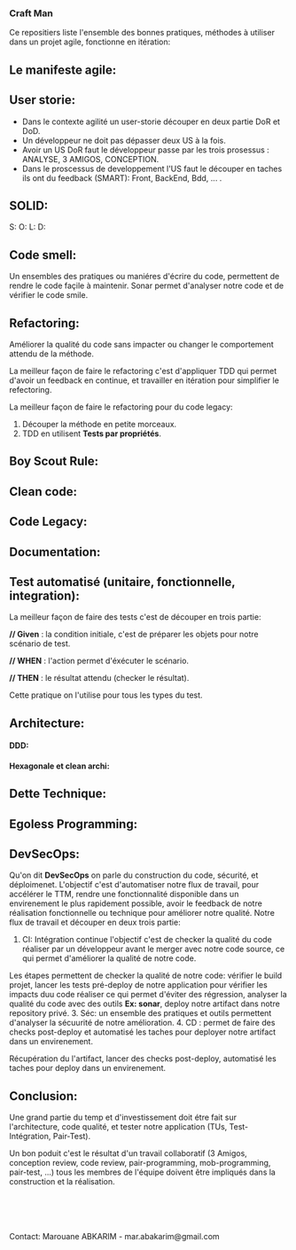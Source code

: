 ### Craft Man
Ce repositiers liste l'ensemble des bonnes pratiques, méthodes à utiliser dans un projet agile, fonctionne en itération:
## Le manifeste agile:
## User storie:
- Dans le contexte agilité un user-storie découper en deux partie DoR et DoD.
- Un développeur ne doit pas dépasser deux US à la fois.
- Avoir un US DoR faut le développeur passe par les trois prosessus : ANALYSE, 3 AMIGOS, CONCEPTION.
- Dans le proscessus de developpement l'US faut le découper en taches ils ont du feedback (SMART): Front, BackEnd, Bdd, ... .
## SOLID:
S:
O:
L:
D:
## Code smell:
Un ensembles des pratiques ou maniéres d'écrire du code, permettent de rendre le code façile à maintenir.
Sonar permet d'analyser notre code et de vérifier le code smile.
## Refactoring:
Améliorer la qualité du code sans impacter ou changer le comportement attendu de la méthode.

La meilleur façon de faire le refactoring c'est d'appliquer TDD qui permet d'avoir un feedback en continue, et travailler en itération pour simplifier le refectoring.

La meilleur façon de faire le refactoring pour du code legacy:
1. Découper la méthode  en petite morceaux.
2. TDD en utilisent **Tests par propriétés**.

## Boy Scout Rule:
## Clean code:
## Code Legacy:
## Documentation:
## Test automatisé (unitaire, fonctionnelle, integration):
La meilleur façon de faire des tests c'est de découper en trois partie:

**// Given** : la condition initiale, c'est de préparer les objets pour notre scénario de test.

**// WHEN** : l'action permet d'éxécuter le scénario.

**// THEN** : le résultat attendu (checker le résultat).

Cette pratique on l'utilise pour tous les types du test.
## Architecture: 
#### DDD:
#### Hexagonale et clean archi:
## Dette Technique:
## Egoless Programming:

## DevSecOps:
Qu'on dit **DevSecOps** on parle du construction du code, sécurité, et déploimenet.
L'objectif c'est d'automatiser notre flux de travail, pour accélérer le TTM, rendre une fonctionnalité disponible dans un envirenement le plus rapidement possible, avoir le feedback de notre réalisation fonctionnelle ou technique pour améliorer notre qualité.
Notre flux de travail et découper en deux trois partie:
1. CI: Intégration continue l'objectif c'est de checker la qualité du code réaliser par un développeur avant le merger avec notre code source, ce qui  permet d'améliorer la qualité de notre code. 

Les étapes permettent de checker la qualité de notre code: vérifier  le build projet, lancer les tests pré-deploy de notre application pour vérifier les impacts duu code réaliser ce qui permet d'éviter des régression, analyser la qualité du code avec des outils **Ex: sonar**, deploy notre artifact dans notre repository privé.
3. Séc: un ensemble des pratiques  et outils permettent d'analyser la sécuurité de notre amélioration.
4. CD : permet de faire des checks post-deploy et automatisé les taches pour deployer notre artifact dans un envirenement.

Récupération du l'artifact, lancer des checks post-deploy, automatisé les taches pour deploy dans un envirenement.



## Conclusion:
Une grand partie du temp et d'investissement doit étre fait sur l'architecture, code qualité, et tester notre application (TUs, Test-Intégration, Pair-Test). 

Un bon poduit c'est le résultat d'un travail collaboratif (3 Amigos, conception review, code review, pair-programming, mob-programming, pair-test, ...) tous les membres de l'équipe doivent être impliqués dans la construction et la réalisation.

<br/>
<br/>
<br/>
<br/>
Contact: Marouane ABKARIM - mar.abakarim@gmail.com
